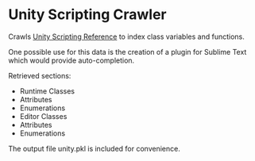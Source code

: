 Unity Scripting Crawler
=======================

Crawls [Unity Scripting Reference](http://docs.unity3d.com/Documentation/ScriptReference/index.html)
to index class variables and functions.

One possible use for this data is the creation of a plugin for Sublime Text which would provide auto-completion.

Retrieved sections:
* Runtime Classes
 * Attributes
 * Enumerations
* Editor Classes
 * Attributes
 * Enumerations

The output file unity.pkl is included for convenience.